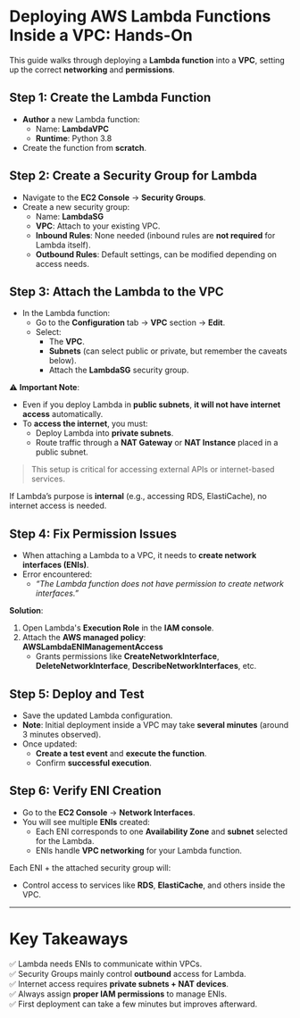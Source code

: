 # **Deploying AWS Lambda Functions Inside a VPC: Hands-On**

This guide walks through deploying a **Lambda function** into a **VPC**, setting up the correct **networking** and **permissions**.

## **Step 1: Create the Lambda Function**

- **Author** a new Lambda function:
  - Name: **LambdaVPC**
  - **Runtime**: Python 3.8
- Create the function from **scratch**.

## **Step 2: Create a Security Group for Lambda**

- Navigate to the **EC2 Console** → **Security Groups**.
- Create a new security group:
  - Name: **LambdaSG**
  - **VPC**: Attach to your existing VPC.
  - **Inbound Rules**: None needed (inbound rules are **not required** for Lambda itself).
  - **Outbound Rules**: Default settings, can be modified depending on access needs.

## **Step 3: Attach the Lambda to the VPC**

- In the Lambda function:
  - Go to the **Configuration** tab → **VPC** section → **Edit**.
  - Select:
    - The **VPC**.
    - **Subnets** (can select public or private, but remember the caveats below).
    - Attach the **LambdaSG** security group.

⚠️ **Important Note**:  
- Even if you deploy Lambda in **public subnets**, **it will not have internet access** automatically.
- To **access the internet**, you must:
  - Deploy Lambda into **private subnets**.
  - Route traffic through a **NAT Gateway** or **NAT Instance** placed in a public subnet.

> This setup is critical for accessing external APIs or internet-based services.

If Lambda’s purpose is **internal** (e.g., accessing RDS, ElastiCache), no internet access is needed.

## **Step 4: Fix Permission Issues**

- When attaching a Lambda to a VPC, it needs to **create network interfaces (ENIs)**.
- Error encountered:  
  - _“The Lambda function does not have permission to create network interfaces.”_

**Solution**:
1. Open Lambda's **Execution Role** in the **IAM console**.
2. Attach the **AWS managed policy**:  
   **AWSLambdaENIManagementAccess**  
   - Grants permissions like **CreateNetworkInterface**, **DeleteNetworkInterface**, **DescribeNetworkInterfaces**, etc.

## **Step 5: Deploy and Test**

- Save the updated Lambda configuration.
- **Note**: Initial deployment inside a VPC may take **several minutes** (around 3 minutes observed).
- Once updated:
  - **Create a test event** and **execute the function**.
  - Confirm **successful execution**.

## **Step 6: Verify ENI Creation**

- Go to the **EC2 Console** → **Network Interfaces**.
- You will see multiple **ENIs** created:
  - Each ENI corresponds to one **Availability Zone** and **subnet** selected for the Lambda.
  - ENIs handle **VPC networking** for your Lambda function.

Each ENI + the attached security group will:
- Control access to services like **RDS**, **ElastiCache**, and others inside the VPC.

---

# **Key Takeaways**

✅ Lambda needs ENIs to communicate within VPCs.  
✅ Security Groups mainly control **outbound** access for Lambda.  
✅ Internet access requires **private subnets + NAT devices**.  
✅ Always assign **proper IAM permissions** to manage ENIs.  
✅ First deployment can take a few minutes but improves afterward.
